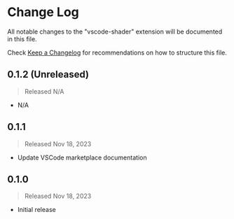 # Change Log

All notable changes to the "vscode-shader" extension will be documented in this file.

Check [Keep a Changelog](http://keepachangelog.com/) for recommendations on how to structure this file.

## 0.1.2 (Unreleased)
> Released N/A

- N/A

## 0.1.1
> Released Nov 18, 2023

- Update VSCode marketplace documentation

## 0.1.0
> Released Nov 18, 2023

* Initial release
